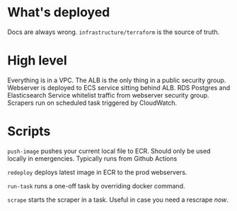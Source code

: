 # What's deployed

Docs are always wrong. `infrastructure/terraform` is the source of truth.

# High level

Everything is in a VPC. The ALB is the only thing in a public security group.
Webserver is deployed to ECS service sitting behind ALB. RDS Postgres and Elasticsearch Service whitelist traffic from webserver security group. Scrapers run on scheduled task triggered by CloudWatch.

# Scripts

`push-image` pushes your current local file to ECR. Should only be used locally in emergencies. Typically runs from Github Actions

`redeploy` deploys latest image in ECR to the prod webservers.

`run-task` runs a one-off task by overriding docker command.

`scrape` starts the scraper in a task. Useful in case you need a rescrape _now_.
